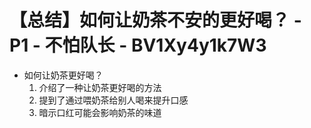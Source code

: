 # 【总结】如何让奶茶不安的更好喝？ - P1 - 不怕队长 - BV1Xy4y1k7W3

-   如何让奶茶更好喝？
    1.  介绍了一种让奶茶更好喝的方法
    2.  提到了通过喂奶茶给别人喝来提升口感
    3.  暗示口红可能会影响奶茶的味道